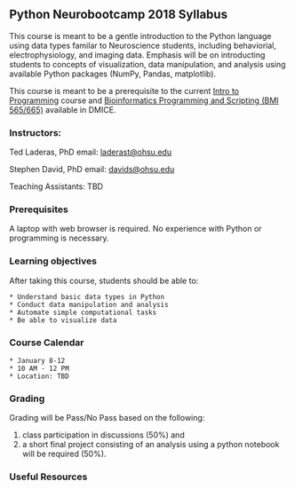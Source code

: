 ## Python Neurobootcamp 2018 Syllabus

This course is meant to be a gentle introduction to the Python language using data types familar to Neuroscience students, including behaviorial, electrophysiology, and imaging data. Emphasis will be on introducting students to concepts of visualization, data manipulation, and analysis using available Python packages (NumPy, Pandas, matplotlib).

This course is meant to be a prerequisite to the current [Intro to Programming](http://www.ohsu.edu/xd/education/schools/school-of-medicine/departments/clinical-departments/dmice/current-students/student-resources/upload/Introduction-to-Programming-Syllabus-SU16.pdf) course and [Bioinformatics Programming and Scripting (BMI 565/665)](http://www.ohsu.edu/xd/education/schools/school-of-medicine/departments/clinical-departments/dmice/current-students/student-resources/course-catalog.cfm) available in DMICE.

### Instructors:
Ted Laderas, PhD
email: laderast@ohsu.edu

Stephen David, PhD
email: davids@ohsu.edu

Teaching Assistants: TBD

### Prerequisites

A laptop with web browser is required. No experience with Python or programming is necessary.

### Learning objectives

After taking this course, students should be able to:

	* Understand basic data types in Python
	* Conduct data manipulation and analysis
	* Automate simple computational tasks
	* Be able to visualize data

### Course Calendar

	* January 8-12
	* 10 AM - 12 PM 
	* Location: TBD

### Grading

Grading will be Pass/No Pass based on the following:

1) class participation in discussions (50%) and 
2) a short final project consisting of an analysis using a python notebook will be required (50%).

### Useful Resources



